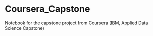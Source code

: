 # Coursera_Capstone
Notebook for the capstone project from Coursera (IBM, Applied Data Science Capstone)

